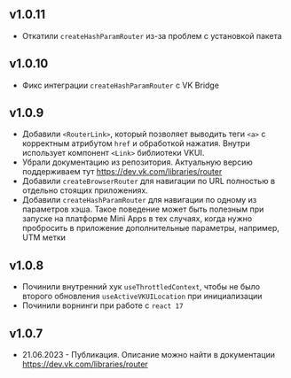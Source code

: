 v1.0.11
-
- Откатили `createHashParamRouter` из-за проблем с установкой пакета

v1.0.10
-
- Фикс интеграции `createHashParamRouter` с VK Bridge

v1.0.9
-
- Добавили `<RouterLink>`, который позволяет выводить теги `<a>`
с корректным атрибутом `href` и обработкой нажатия.
Внутри использует компонент `<Link>` библиотеки VKUI.
- Убрали документацию из репозитория. Актуальную версию поддерживаем тут https://dev.vk.com/libraries/router
- Добавили `createBrowserRouter` для навигации
по URL полностью в отдельно стоящих приложениях.
- Добавили `createHashParamRouter` для навигации по одному из параметров хэша.
Такое поведение может быть полезным при запуске на платформе Mini Apps
в тех случаях, когда нужно пробросить в приложение дополнительные параметры,
например, UTM метки

v1.0.8
- 
- Починили внутренний хук `useThrottledContext`, чтобы не было
второго обновления `useActiveVKUILocation` при инициализации
- Починили ворнинги при работе с `react 17`

v1.0.7
- 
- 21.06.2023 - Публикация. Описание можно найти в документации https://dev.vk.com/libraries/router